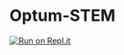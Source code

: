 # Optum-STEM
[![Run on Repl.it](https://repl.it/badge/github/blothian0224/Optum-STEM)](https://repl.it/github/blothian0224/Optum-STEM)
